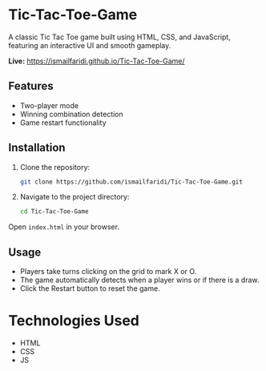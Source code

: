# Tic-Tac-Toe-Game
A classic Tic Tac Toe game built using HTML, CSS, and JavaScript, featuring an interactive UI and smooth gameplay.

**Live:** https://ismailfaridi.github.io/Tic-Tac-Toe-Game/

## Features
- Two-player mode
- Winning combination detection
- Game restart functionality

## Installation
1. Clone the repository:
   ```sh
   git clone https://github.com/ismailfaridi/Tic-Tac-Toe-Game.git
2. Navigate to the project directory:
   ```sh
   cd Tic-Tac-Toe-Game
Open `index.html` in your browser.

## Usage
- Players take turns clicking on the grid to mark X or O.
- The game automatically detects when a player wins or if there is a draw.
- Click the Restart button to reset the game.

# Technologies Used
- HTML
- CSS
- JS
